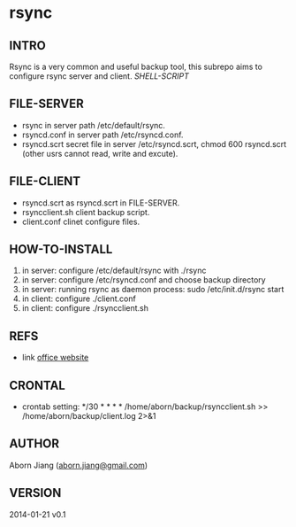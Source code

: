 rsync 
=========

## INTRO
Rsync is a very common and useful backup tool, this subrepo aims to
configure rsync server and client. *SHELL-SCRIPT*

## FILE-SERVER
* rsync   in server path /etc/default/rsync.
* rsyncd.conf in server path /etc/rsyncd.conf.
* rsyncd.scrt secret file in server /etc/rsyncd.scrt, chmod 600
  rsyncd.scrt (other usrs cannot read, write and excute).
  
## FILE-CLIENT
* rsyncd.scrt as rsyncd.scrt in FILE-SERVER.
* rsyncclient.sh client backup script.
* client.conf clinet configure files.

## HOW-TO-INSTALL
1. in server: configure /etc/default/rsync with ./rsync
2. in server: configure /etc/rsyncd.conf and choose backup directory
3. in server: running rsync as daemon process: sudo /etc/init.d/rsync
   start
4. in client: configure ./client.conf
5. in client: configure ./rsyncclient.sh

## REFS
* link
  [office website](http://rsync.samba.org/ftp/rsync/rsyncd.conf.html
  "rsync manual.")

## CRONTAL
* crontab setting: */30  *  * * * /home/aborn/backup/rsyncclient.sh >> /home/aborn/backup/client.log 2>&1

## AUTHOR
Aborn Jiang (aborn.jiang@gmail.com)

## VERSION
2014-01-21 v0.1 
